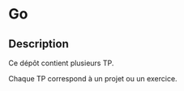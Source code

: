 # Go
## Description
Ce dépôt contient plusieurs TP.

Chaque TP correspond à un projet ou un exercice.